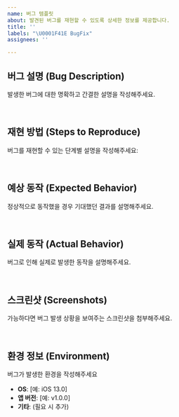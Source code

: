 ```yaml
---
name: 버그 템플릿
about: 발견된 버그를 재현할 수 있도록 상세한 정보를 제공합니다.
title: ''
labels: "\U0001F41E BugFix"
assignees: ''

---
```


## 버그 설명 (Bug Description)
발생한 버그에 대한 명확하고 간결한 설명을 작성해주세요.

<br>

## 재현 방법 (Steps to Reproduce)
버그를 재현할 수 있는 단계별 설명을 작성해주세요:

<br>

## 예상 동작 (Expected Behavior)
정상적으로 동작했을 경우 기대했던 결과를 설명해주세요.

<br>

## 실제 동작 (Actual Behavior)
버그로 인해 실제로 발생한 동작을 설명해주세요.

<br>

## 스크린샷 (Screenshots)
가능하다면 버그 발생 상황을 보여주는 스크린샷을 첨부해주세요.

<br>

## 환경 정보 (Environment)
버그가 발생한 환경을 작성해주세요
- **OS**: [예: iOS 13.0]
- **앱 버전**: [예: v1.0.0]
- **기타**: (필요 시 추가)
